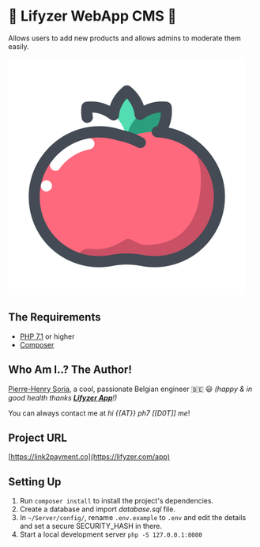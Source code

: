 # 🍏 Lifyzer WebApp CMS 🍓

Allows users to add new products and allows admins to moderate them easily.

![Healthy Food, Healthy Tomato](static/img/healthy-tomato.svg)


## The Requirements

* [PHP 7.1](http://php.net/releases/7_2_0.php) or higher
* [Composer](https://getcomposer.org)


## Who Am I..? The Author!

[Pierre-Henry Soria](http://pierrehenry.be), a cool, passionate Belgian engineer :belgium: :smiley:
*(happy & in good health thanks **[Lifyzer App](https://play.google.com/store/apps/details?id=com.foodscan)**!)*

You can always contact me at *hi {{AT}} ph7 [[D0T]] me*!


## Project URL

[https://link2payment.co](https://lifyzer.com/app)


## Setting Up

1. Run `composer install` to install the project's dependencies.
2. Create a database and import *database.sql* file.
3. In `~/Server/config/`, rename `.env.example` to `.env` and edit the details and set a secure SECURITY_HASH in there.
4. Start a local development server `php -S 127.0.0.1:8080`
